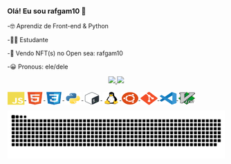 ### Olá! Eu sou rafgam10 👋

-🤓 Aprendiz de Front-end & Python<p>
-👨‍🎓 Estudante<p>
-🤑 Vendo NFT(s) no Open sea: rafgam10<p>
-😀 Pronous: ele/dele<p>

<!-- parte do perfil -->
<div align="center">
  <a href="https://github.com/rafgam10">
  <img height="180em" src="https://github-readme-stats.vercel.app/api?username=rafgam10&show_icons=true&theme=tokyonight&include_all_commits=true&count_private=true"/>
  <img height="180em" src="https://github-readme-stats.vercel.app/api/top-langs/?username=rafgam10&layout=compact&langs_count=7&theme=tokyonight"/>
</div>

<!-- blocos de linguagens de progromação -->
  <div style="display: inline_block"><br>
  <img align="center" alt="rafgam10-Js" height="30" width="40" src="https://raw.githubusercontent.com/devicons/devicon/master/icons/javascript/javascript-plain.svg">
  <img align="center" alt="rafgam10-HTML" height="30" width="40" src="https://raw.githubusercontent.com/devicons/devicon/master/icons/html5/html5-original.svg">
  <img align="center" alt="rafgam10-CSS" height="30" width="40" src="https://raw.githubusercontent.com/devicons/devicon/master/icons/css3/css3-original.svg">
  <img align="center" alt="rafgam10-Python" height="30" width="40" src="https://raw.githubusercontent.com/devicons/devicon/master/icons/python/python-original.svg">
  <img align="center" alt="rafgam10-Shell-Zsh-Bash" height="30" width="40" src="https://raw.githubusercontent.com/devicons/devicon/master/icons/bash/bash-original.svg">
  <img align="center" alt="rafgam10-Linux" height="30" width="40" src="https://raw.githubusercontent.com/devicons/devicon/master/icons/linux/linux-original.svg">
  <img align="center" alt="rafgam10-Ubuntu" height="30" width="40" src="https://raw.githubusercontent.com/devicons/devicon/master/icons/ubuntu/ubuntu-plain.svg">
  <img align="center" alt="rafgam10-Git" height="30" width="40" src="https://raw.githubusercontent.com/devicons/devicon/master/icons/git/git-original.svg">
  <img align="center" alt="rafgam10-VsCode" height="30" width="40" src="https://raw.githubusercontent.com/devicons/devicon/master/icons/vscode/vscode-original.svg">
  <img align="center" alt="rafgam10-Vim" height="30" width="40" src="https://raw.githubusercontent.com/devicons/devicon/master/icons/vim/vim-original.svg">
    
</div>
  
  ![Snake animation](https://github.com/ellen2121/ellen2121/blob/output/github-contribution-grid-snake.svg)
